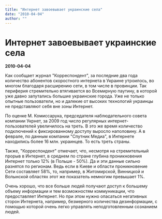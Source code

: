 ```yaml
---
title: "Интернет завоевывает украинские села"
date: "2010-04-04"
author: ""
---
```


# Интернет завоевывает украинские села

**2010-04-04** 

Как сообщает журнал "Корреспондент", за последние два года количество абонентов скоростного интернета в Украине утроилось, во многом благодаря расширению сети, в том числе в провинции. Так периферия стремительно втягивается во Всемирную паутину, в которой уже давно запутались большие украинские города. Уже не только опытные пользователи, но и далекие от высоких технологий украинцы не представляют себя вне зоны Интернет.

По оценке М. Комиссарука, председателя наблюдательного совета компании Укрнет, за 2009 год число регулярных интернет-пользователей увеличилось на треть. В это же время количество подключений к фиксированному доступу выросло наполовину. А в феврале, по данным компании "Спутник Медиа", в Интернете находились более 16 млн. украинцев. То есть треть страны.

Также, "Корреспондент" отмечает, что, несмотря на стремительный прорыв в Интернет, в среднем по стране глубина проникновения Интернет только 12% (в Польше - 50%). Да и эти данные сильно разнятся по регионам. Ведь если в Киеве и области проникновение Сети составляет 58%, то, например, в Житомирской, Винницкой и Волынской областях этот же показатель немногим превышает 1%.

Очень хорошо, что все больше людей получают доступ к большему объему информации и тем возможностям коммуникации, что предоставляет Интернет. Но при этом нужно опасаться негативных сторон Интернета, например, безмерного количества дезинформации, с помощью которой очень легко управлять неподготовленным сознанием людей.